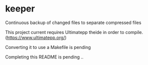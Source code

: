 # keeper
Continuous backup of changed files to separate compressed files

This project current requires Ultimatepp theide in order to compile. (https://www.ultimatepp.org/)

Converting it to use a Makefile is pending

Completing this README is pending ..
